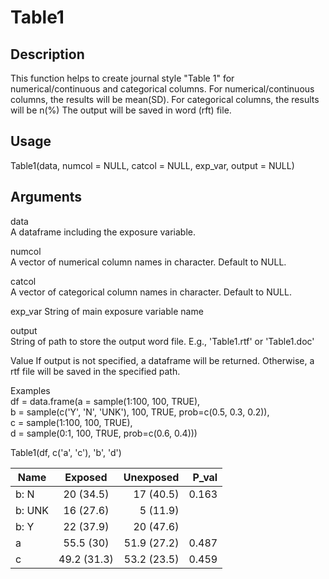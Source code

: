 # Table1
## Description
This function helps to create journal style "Table 1" for numerical/continuous and categorical columns. 
For numerical/continuous columns, the results will be mean(SD).
For categorical columns, the results will be n(%) 
The output will be saved in word (rft) file.

## Usage
Table1(data, numcol = NULL, catcol = NULL, exp_var, output = NULL)

## Arguments
data	
A dataframe including the exposure variable.

numcol	
A vector of numerical column names in character. Default to NULL.

catcol	
A vector of categorical column names in character. Default to NULL.

exp_var	
String of main exposure variable name

output	
String of path to store the output word file. E.g., 'Table1.rtf' or 'Table1.doc'

Value
If output is not specified, a dataframe will be returned. Otherwise, a rtf file will be saved in the specified path.

Examples
<br/>  df = data.frame(a = sample(1:100, 100, TRUE),
<br />  b = sample(c('Y', 'N', 'UNK'), 100, TRUE, prob=c(0.5, 0.3, 0.2)),
<br />  c = sample(1:100, 100, TRUE),
<br />  d = sample(0:1, 100, TRUE, prob=c(0.6, 0.4)))

Table1(df, c('a', 'c'), 'b', 'd')

| Name        | Exposed           | Unexposed  | P_val
| ------------- |:-------------:| -----:|-----------:|
| b: N  | 20 (34.5)  | 17 (40.5) | 0.163 |
| b: UNK  | 16 (27.6)  |  5 (11.9) ||
|   b: Y  | 22 (37.9)  | 20 (47.6) ||
|      a  | 55.5 (30) | 51.9 (27.2) |0.487|
|      c | 49.2 (31.3) | 53.2 (23.5) |0.459|
